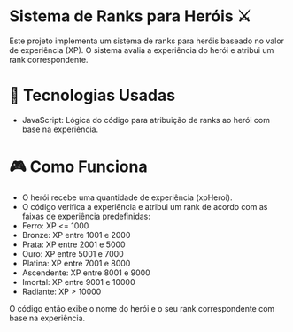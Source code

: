 # Sistema de Ranks para Heróis ⚔️

Este projeto implementa um sistema de ranks para heróis baseado no valor de experiência (XP). O sistema avalia a experiência do herói e atribui um rank correspondente.

# 📂 Tecnologias Usadas
- JavaScript: Lógica do código para atribuição de ranks ao herói com base na experiência.

# 🎮 Como Funciona
- O herói recebe uma quantidade de experiência (xpHeroi).
- O código verifica a experiência e atribui um rank de acordo com as faixas de experiência predefinidas:
- Ferro: XP <= 1000
- Bronze: XP entre 1001 e 2000
- Prata: XP entre 2001 e 5000
- Ouro: XP entre 5001 e 7000
- Platina: XP entre 7001 e 8000
- Ascendente: XP entre 8001 e 9000
- Imortal: XP entre 9001 e 10000
- Radiante: XP > 10000

O código então exibe o nome do herói e o seu rank correspondente com base na experiência.
